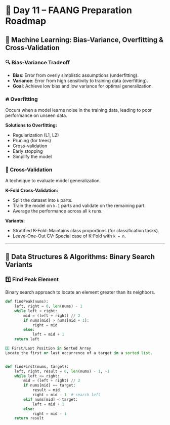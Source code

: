# 🚀 Day 11 – FAANG Preparation Roadmap

## 🧠 Machine Learning: Bias-Variance, Overfitting & Cross-Validation

### 🔍 Bias-Variance Tradeoff
- **Bias**: Error from overly simplistic assumptions (underfitting).
- **Variance**: Error from high sensitivity to training data (overfitting).
- **Goal**: Achieve low bias and low variance for optimal generalization.

### 🔥 Overfitting
Occurs when a model learns noise in the training data, leading to poor performance on unseen data.

**Solutions to Overfitting:**
- Regularization (L1, L2)
- Pruning (for trees)
- Cross-validation
- Early stopping
- Simplify the model

### 🔁 Cross-Validation
A technique to evaluate model generalization.

**K-Fold Cross-Validation:**
- Split the dataset into `k` parts.
- Train the model on `k-1` parts and validate on the remaining part.
- Average the performance across all `k` runs.

**Variants:**
- Stratified K-Fold: Maintains class proportions (for classification tasks).
- Leave-One-Out CV: Special case of K-Fold with `k = n`.

---

## 📘 Data Structures & Algorithms: Binary Search Variants

### 1️⃣ Find Peak Element
Binary search approach to locate an element greater than its neighbors.

```python
def findPeak(nums):
    left, right = 0, len(nums) - 1
    while left < right:
        mid = (left + right) // 2
        if nums[mid] > nums[mid + 1]:
            right = mid
        else:
            left = mid + 1
    return left

2️⃣ First/Last Position in Sorted Array
Locate the first or last occurrence of a target in a sorted list.


def findFirst(nums, target):
    left, right, result = 0, len(nums) - 1, -1
    while left <= right:
        mid = (left + right) // 2
        if nums[mid] == target:
            result = mid
            right = mid - 1  # search left
        elif nums[mid] < target:
            left = mid + 1
        else:
            right = mid - 1
    return result

